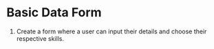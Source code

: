 # Basic Data Form

1.  Create a form where a user can input their details and choose their respective skills. 
